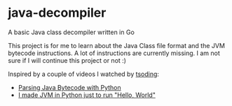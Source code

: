 # java-decompiler
A basic Java class decompiler written in Go

This project is for me to learn about the Java Class file format and the JVM bytecode instructions. A lot of instructions are currently missing. I am not sure if I will continue this project or not :)

Inspired by a couple of videos I watched by [tsoding](https://github.com/tsoding):
 - [Parsing Java Bytecode with Python](https://www.youtube.com/watch?v=67FmRyv8jTM)
 - [I made JVM in Python just to run "Hello, World"](https://www.youtube.com/watch?v=anOidUQcv1w)
